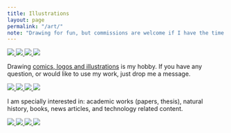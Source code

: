 ```yaml
---
title: Illustrations
layout: page
permalink: "/art/"
note: "Drawing for fun, but commissions are welcome if I have the time."
---
```


<div class="ui small images">
    <a href="/art/alonzo-and-lambda/">
        <img src="/assets/pages/art/alonzo_and_lambda_by_kinow-d5tqvau.png">
    </a>
    <a href="/art/jean-luc-picard/">
        <img src="/assets/pages/art/jean-luc-picard-original-size.jpg">
    </a>
    <a href="/art/daienny-lima/">
        <img src="/assets/pages/art/daienny-lima-compare.jpg">
    </a>
    <a href="/art/stink-bug/">
        <img src="/assets/pages/art/stink-bug-smaller.png">
    </a>
</div>

Drawing <a href="http://kinow.deviantart.com/gallery/">comics, logos and illustrations</a>
is my hobby. If you have any question, or would like to use my work,
just drop me a message.

<div class="ui small images">
    <a href="/art/dog/">
        <img src="/assets/pages/art/dog.png">
    </a>
    <a href="/art/o-corvo/">
        <img src="/assets/pages/art/o-corvo.png">
    </a>
    <a href="/art/southern-royal-albatross/">
        <img src="/assets/pages/art/southern-royal-albatross.png">
    </a>
    <a href="/art/terra-celta-elcio/">
        <img src="/assets/pages/art/terra_celta_s_vocal_elcio_by_kinow-dau42sh.png">
    </a>
</div>

I am specially interested in: academic works (papers, thesis), natural history, books, news articles,
and technology related content.

<div class="ui small images">
    <a href="/art/plane1/">
        <img src="/assets/pages/art/plane1.png">
    </a>
    <a href="/art/simone/">
        <img src="/assets/pages/art/simone.png">
    </a>
    <a href="/art/green-skull/">
        <img src="/assets/pages/art/green-skull-full.png">
    </a>
    <a href="/art/domestic-violence/">
        <img src="/assets/pages/art/domestic-violence.png">
    </a>
</div>
